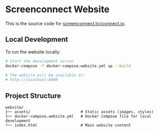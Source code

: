 # Screenconnect Website

This is the source code for [screenconnect.tccconnect.io](https://screenconnect.tccconnect.io).

## Local Development

To run the website locally:

```bash
# Start the development server
docker-compose -f docker-compose.website.yml up --build

# The website will be available at:
# http://localhost:8080
```

## Project Structure

```
website/
├── assets/                      # Static assets (images, styles)
├── docker-compose.website.yml   # Docker Compose file for local development
└── index.html                   # Main website content
```